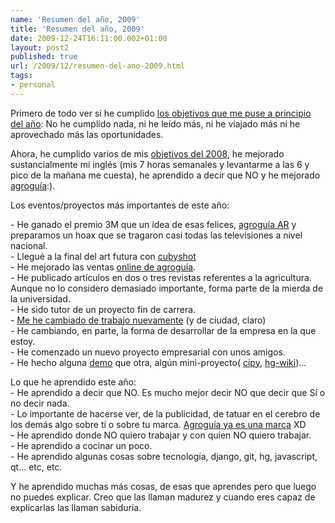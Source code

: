 ```yaml
---
name: 'Resumen del año, 2009'
title: 'Resumen del año, 2009'
date: 2009-12-24T16:11:00.002+01:00
layout: post2
published: true
url: /2009/12/resumen-del-ano-2009.html
tags: 
- personal
---
```


Primero de todo ver si he cumplido [los objetivos que me puse a principio del año](http://blep.blogspot.com/2009/01/propsitos-2009.html): No he cumplido nada, ni he leído más, ni he viajado más ni he aprovechado más las oportunidades.  
  
Ahora, he cumplido varios de mis [objetivos del 2008](http://blep.blogspot.com/2008/01/que-pido-al-2008.html), he mejorado sustancialmente mi inglés (mis 7 horas semanales y levantarme a las 6 y pico de la mañana me cuesta), he aprendido a decir que NO y he mejorado [agroguía](http://agroguia.es):).  
  
Los eventos/proyectos más importantes de este año:  
  
\- He ganado el premio 3M que un idea de esas felices, [agroguía AR](http://blep.blogspot.com/2009/07/agroguia-ar-gana-los-premios-3m.html) y preparamos un hoax que se tragaron casi todas las televisiones a nivel nacional.  
\- Llegué a la final del art futura con [cubyshot](http://blep.blogspot.com/2009/09/making-of-de-cubyshot.html)  
\- He mejorado las ventas [online de agroguía](http://blep.blogspot.com/2009/11/agroguia-datos-de-un-pequeno-negocio.html).  
\- He publicado artículos en dos o tres revistas referentes a la agricultura. Aunque no lo considero demasiado importante, forma parte de la mierda de la universidad.  
\- He sido tutor de un proyecto fin de carrera.  
\- [Me he cambiado de trabajo nuevamente](http://blep.blogspot.com/2009/05/cambio-de-trabajo.html) (y de ciudad, claro)  
\- He cambiando, en parte, la forma de desarrollar de la empresa en la que estoy.  
\- He comenzado un nuevo proyecto empresarial con unos amigos.  
\- He hecho alguna [demo](http://blep.blogspot.com/2009/01/procedural-city-wip.html) que otra, algún mini-proyecto( [cipy](http://github.com/javisantana/cipy), [hg-wiki](http://blep.blogspot.com/2009/05/hg-wiki.html))...  
  
  
Lo que he aprendido este año:  
\- He aprendido a decir que NO. Es mucho mejor decir NO que decir que Sí o no decir nada.  
\- Lo importante de hacerse ver, de la publicidad, de tatuar en el cerebro de los demás algo sobre tí o sobre tu marca. [Agroguía ya es una marca](http://www.agroterra.com/foro/foros/forum_posts.asp?TID=3431&PID=260319&title=gps#260319) XD  
\- He aprendido donde NO quiero trabajar y con quien NO quiero trabajar.  
\- He aprendido a cocinar un poco.  
\- He aprendido algunas cosas sobre tecnología, django, git, hg, javascript, qt... etc, etc.  
  
Y he aprendido muchas más cosas, de esas que aprendes pero que luego no puedes explicar. Creo que las llaman madurez y cuando eres capaz de explicarlas las llaman sabiduría.